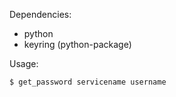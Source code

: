 Dependencies:
 - python
 - keyring (python-package)

Usage:
```
$ get_password servicename username
```
